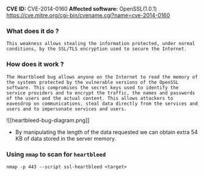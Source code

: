 __CVE ID:__ CVE-2014-0160
__Affected software:__ OpenSSL(1.0.1)
https://cve.mitre.org/cgi-bin/cvename.cgi?name=cve-2014-0160

### What does it do ?
```
This weakness allows stealing the information protected, under normal conditions, by the SSL/TLS encryption used to secure the Internet. 
```

### How does it work ?
```
The Heartbleed bug allows anyone on the Internet to read the memory of the systems protected by the vulnerable versions of the OpenSSL software. This compromises the secret keys used to identify the service providers and to encrypt the traffic, the names and passwords of the users and the actual content. This allows attackers to eavesdrop on communications, steal data directly from the services and users and to impersonate services and users.
```


![[heartbleed-bug-diagram.png]]

- By manipulating the length of the data requested we can obtain extra 54 KB of data stored in the server memory.
### Using `nmap` to scan for `heartbleed`

```
nmap -p 443 --script ssl-heartbleed <target>
```
